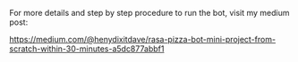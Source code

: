For more details and step by step procedure to run the bot, visit my medium post:

https://medium.com/@henydixitdave/rasa-pizza-bot-mini-project-from-scratch-within-30-minutes-a5dc877abbf1
